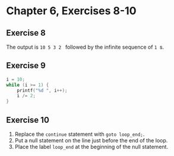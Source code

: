 # Chapter 6, Exercises 8-10

## Exercise 8

The output is `10 5 3 2 ` followed by the infinite sequence of `1 `s.

## Exercise 9

```c
i = 10;
while (i >= 1) {
	printf("%d ", i++);
	i /= 2;
}
```

## Exercise 10

1. Replace the `continue` statement with `goto loop_end;`.
1. Put a null statement on the line just before the end of the loop.
1. Place the label `loop_end` at the beginning of the null statement.
